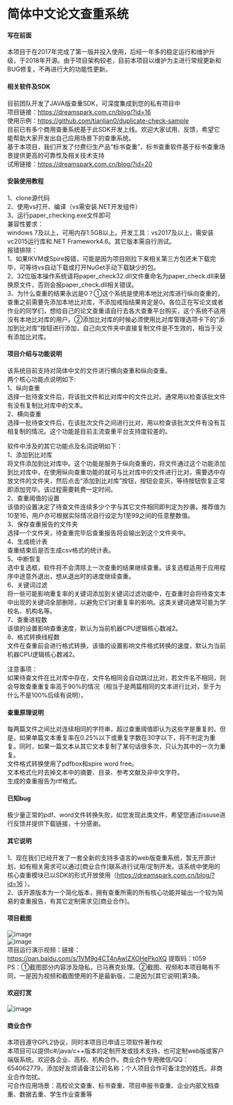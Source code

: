 ﻿# 简体中文论文查重系统

#### 写在前面
本项目于在2017年完成了第一版并投入使用，后经一年多的稳定运行和维护升级，于2018年开源。由于项目架构较老，目前本项目以维护为主进行常规更新和BUG修复，不再进行大的功能性更新。  

#### 相关软件及SDK
目前团队开发了JAVA版查重SDK，可深度集成到您的私有项目中  
项目链接：https://dreamspark.com.cn/blog/?id=16  
使用示例：https://github.com/tianlian0/duplicate-check-sample  
目前已有多个商用查重系统基于此SDK开发上线。欢迎大家试用、反馈，希望它能帮助大家开发出自己应用场景下的查重系统。  
基于本项目，我们开发了付费衍生产品“标书查重”，标书查重软件基于标书查重场景提供更高的可靠性及相关技术支持  
试用链接：https://dreamspark.com.cn/blog/?id=20  

#### 安装使用教程
1、clone源代码  
2、使用vs打开、编译（vs需安装.NET开发组件）  
3、运行paper_checking.exe文件即可  
兼容性要求：  
windows 7及以上，可用内存1.5GB以上。开发工具：vs2017及以上，需安装vc2015运行库和.NET Framework4.6。其它版本需自行测试。  
报错排除：  
1、如果IKVM或Spire报错，可能是因为项目刚拉下来相关第三方包还未下载完毕，可等待vs自动下载或打开NuGet手动下载缺少的包。  
2、32位版本操作系统请将paper_check32.dll文件重命名为paper_check.dll来替换原文件，否则会报paper_check.dll相关错误。  
3、为什么查重的结果永远是0？①这个系统是使用本地比对库进行纵向查重的，查重之前需要先添加本地比对库，不添加戒指结果肯定是0。各位正在写论文或者作业的同学们，想给自己的论文查重请自行去各大查重平台购买，这个系统不适用没有本地比对库的用户。②添加比对库的时候必须使用比对库管理选项卡下的“添加到比对库”按钮进行添加，自己向文件夹中直接复制文件是不生效的，相当于没有添加比对库。  

#### 项目介绍与功能说明
该系统目前支持对简体中文的文件进行横向查重和纵向查重。  
两个核心功能点说明如下:  
1、纵向查重  
选择一批待查文件后，将该批文件和比对库中的文件比对。通常用以检查该批文件有没有复制比对库中的文本。  
2、横向查重  
选择一批待查文件后，在该批次文件之间进行比对，用以检查该批次文件有没有互相复制的情况。这个功能是目前主流查重平台支持度较差的。  

软件中涉及的其它功能点及名词说明如下：  
1、添加到比对库  
将文件添加到比对库中。这个功能是服务于纵向查重的，将文件通过这个功能添加到比对库中，在使用纵向查重功能的就可与比对库中的文件进行比对。需要选中存放文件的文件夹，然后点击“添加到比对库”按钮，按钮会变灰，等待按钮恢复正常即添加完毕。该过程需要耗费一定时间。  
2、查重阈值的设置  
该值的设置决定了待查文件连续多少个字与其它文件相同即判定为抄袭。推荐值为10至16，用户亦可根据实际情况自行设定为1至99之间的任意整数值。  
3、保存查重报告的文件夹  
选择一个文件夹，待查重完毕后查重报告将会输出到这个文件夹中。  
4、生成统计表  
查重结束后是否生成csv格式的统计表。  
5、中断恢复  
选中复选框，软件将不会清除上一次查重的结果继续查重。该复选框适用于应用程序中途意外退出，想从退出时的进度继续查重。  
6、关键词过滤  
将一些可能影响重复率的关键词添加到关键词过滤功能中，在查重时会将待查文本中出现的关键词全部删除，以避免它们对重复率的影响。这类关键词通常可能为学校名、机构名等。  
7、查重进程数  
该值的设置影响查重速度，默认为当前机器CPU逻辑核心数减2。  
8、格式转换线程数  
文件在查重前会进行格式转换，该值的设置影响文件格式转换的速度，默认为当前机器CPU逻辑核心数减2。  

注意事项：  
如果待查文件在比对库中存在，文件名相同会自动跳过比对，若文件名不相同，则会导致查重重复率高于90%的情况（相当于是两篇相同的文本进行比对，至于为什么不是100%后续有说明）。  

#### 查重原理说明
每两篇文件之间比对连续相同的字符串，超过查重阈值即认为这些字是重复的。但是，如果单篇文本重复率在0.25%以下或重复字数在30字以下，将不判定为重复。同时，如果一篇文本从其它文本复制了某句话很多次，只认为其中的一次为重复。  
文件格式转换使用了pdfbox和spire word free。  
文本格式化时去掉文本中的摘要、目录、参考文献及非中文字符。  
生成的查重报告为rtf格式。  

#### 已知bug
极少量正常的pdf、word文件转换失败，如您发现此类文件，希望您通过issuse进行反馈并提供下载链接，十分感谢。  

#### 其它说明
1、现在我们已经开发了一套全新的支持多语言的web版查重系统，暂无开源计划，如有相关需求可以通过[商业合作]联系进行试用/定制开发。该系统中使用的核心查重模块已以SDK的形式开放使用（https://dreamspark.com.cn/blog/?id=16 ）。  
2、该开源版本为一个简化版本，拥有查重所需的所有核心功能并输出一个较为简易的查重报告，有其它定制需求见[商业合作]。  

#### 项目截图
![image](https://github.com/tianlian0/paper_checking_system/blob/master/images/pic1.png)  
![image](https://github.com/tianlian0/paper_checking_system/blob/master/images/pic2.png)  
项目运行演示视频：链接：https://pan.baidu.com/s/1VM9g4CT4nAwlZXOHePkoXQ 提取码：t059  
PS：①截图部分内容涉及隐私，已马赛克处理。②截图、视频和本项目略有不同，一是因为视频和截图使用的不是最新版，二是因为[其它说明]第3条。  

#### 欢迎打赏
![image](https://github.com/tianlian0/paper_checking_system/blob/master/images/shang.png)  

#### 商业合作
本项目遵守GPL2协议，同时本项目已申请三项软件著作权  
本项目可以提供c#/java/c++版本的定制开发或技术支持，也可定制web版或客户端版系统。欢迎各企业、高校、机构合作。商业合作专用微信/QQ：654062779，添加好友烦请备注公司名称；个人项目合作可备注您的姓氏。非商业合作勿扰。  
可合作应用场景：高校论文查重、标书查重、项目申报书查重、企业内部文档查重、数据去重、学生作业查重等  